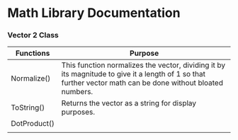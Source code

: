 # Math Library Documentation

### Vector 2 Class
| Functions  |  Purpose |
|---|---|
|  Normalize() | This function normalizes the vector, dividing it by its magnitude to give it a length of 1 so that further vector math can be done without bloated numbers.  |
|  ToString() | Returns the vector as a string for display purposes. |
|  DotProduct() |   |
|   |   |